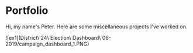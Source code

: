 # Portfolio
Hi, my name's Peter. Here are some miscellaneous projects I've worked on.


![ex1](District\ 24\ Election\ Dashboard\ 06-2019/campaign_dashboard_1.PNG)
